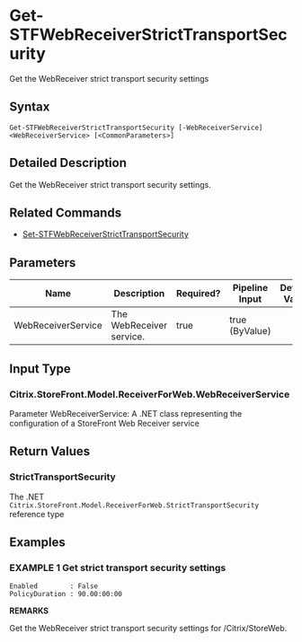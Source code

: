 ﻿# Get-STFWebReceiverStrictTransportSecurity

Get the WebReceiver strict transport security settings

## Syntax

```
Get-STFWebReceiverStrictTransportSecurity [-WebReceiverService] <WebReceiverService> [<CommonParameters>]
```

## Detailed Description

Get the WebReceiver strict transport security settings.

## Related Commands

* [Set-STFWebReceiverStrictTransportSecurity](Set-STFWebReceiverStrictTransportSecurity.md)

## Parameters

| Name   | Description | Required? | Pipeline Input | Default Value |
| --- | --- | --- | --- | --- |
|WebReceiverService|The WebReceiver service.|true|true (ByValue)| |

## Input Type

### Citrix.StoreFront.Model.ReceiverForWeb.WebReceiverService

Parameter WebReceiverService: A .NET class representing the configuration of a StoreFront Web Receiver service

## Return Values

### StrictTransportSecurity

The .NET `Citrix.StoreFront.Model.ReceiverForWeb.StrictTransportSecurity` reference type

## Examples

### EXAMPLE 1 Get strict transport security settings

```
Enabled        : False
PolicyDuration : 90.00:00:00
```

**REMARKS**

Get the WebReceiver strict transport security settings for /Citrix/StoreWeb.
